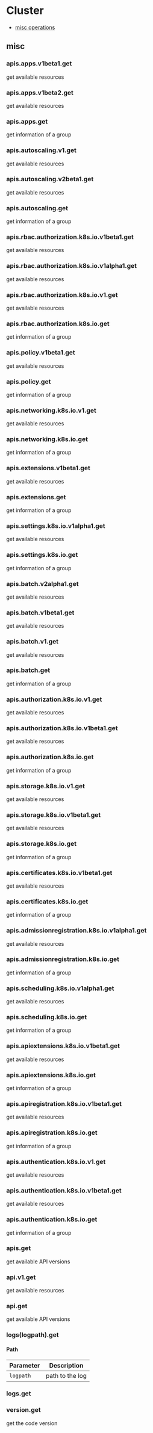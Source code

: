 # Cluster

* [misc operations](#misc)

## misc

### apis.apps.v1beta1.get

get available resources

### apis.apps.v1beta2.get

get available resources

### apis.apps.get

get information of a group

### apis.autoscaling.v1.get

get available resources

### apis.autoscaling.v2beta1.get

get available resources

### apis.autoscaling.get

get information of a group

### apis.rbac.authorization.k8s.io.v1beta1.get

get available resources

### apis.rbac.authorization.k8s.io.v1alpha1.get

get available resources

### apis.rbac.authorization.k8s.io.v1.get

get available resources

### apis.rbac.authorization.k8s.io.get

get information of a group

### apis.policy.v1beta1.get

get available resources

### apis.policy.get

get information of a group

### apis.networking.k8s.io.v1.get

get available resources

### apis.networking.k8s.io.get

get information of a group

### apis.extensions.v1beta1.get

get available resources

### apis.extensions.get

get information of a group

### apis.settings.k8s.io.v1alpha1.get

get available resources

### apis.settings.k8s.io.get

get information of a group

### apis.batch.v2alpha1.get

get available resources

### apis.batch.v1beta1.get

get available resources

### apis.batch.v1.get

get available resources

### apis.batch.get

get information of a group

### apis.authorization.k8s.io.v1.get

get available resources

### apis.authorization.k8s.io.v1beta1.get

get available resources

### apis.authorization.k8s.io.get

get information of a group

### apis.storage.k8s.io.v1.get

get available resources

### apis.storage.k8s.io.v1beta1.get

get available resources

### apis.storage.k8s.io.get

get information of a group

### apis.certificates.k8s.io.v1beta1.get

get available resources

### apis.certificates.k8s.io.get

get information of a group

### apis.admissionregistration.k8s.io.v1alpha1.get

get available resources

### apis.admissionregistration.k8s.io.get

get information of a group

### apis.scheduling.k8s.io.v1alpha1.get

get available resources

### apis.scheduling.k8s.io.get

get information of a group

### apis.apiextensions.k8s.io.v1beta1.get

get available resources

### apis.apiextensions.k8s.io.get

get information of a group

### apis.apiregistration.k8s.io.v1beta1.get

get available resources

### apis.apiregistration.k8s.io.get

get information of a group

### apis.authentication.k8s.io.v1.get

get available resources

### apis.authentication.k8s.io.v1beta1.get

get available resources

### apis.authentication.k8s.io.get

get information of a group

### apis.get

get available API versions

### api.v1.get

get available resources

### api.get

get available API versions

### logs(logpath).get



#### Path

| Parameter | Description |
| --------- | ----------- |
| `logpath` | path to the log |

### logs.get



### version.get

get the code version

